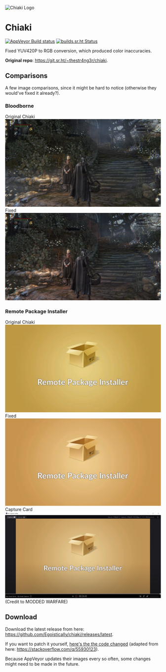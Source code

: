 
![Chiaki Logo](assets/chiaki_wide.png)

# Chiaki

[![AppVeyor Build status](https://ci.appveyor.com/api/projects/status/jwyohbj6ammexdld?svg=true)](https://ci.appveyor.com/project/Egoistically/chiaki) [![builds.sr.ht Status](https://builds.sr.ht/~thestr4ng3r/chiaki.svg)](https://builds.sr.ht/~thestr4ng3r/chiaki?)


Fixed YUV420P to RGB conversion, which produced color inaccuracies.

**Original repo**: https://git.sr.ht/~thestr4ng3r/chiaki.

## Comparisons
A few image comparisons, since it might be hard to notice (otherwise they would've fixed it already?).

### Bloodborne
Original Chiaki
![Original Chiaki](assets/comparisons/bloodborne_original.png)
Fixed
![Fixed Chiaki](assets/comparisons/bloodborne_fixed.png)

### Remote Package Installer
Original Chiaki
![Original Chiaki](assets/comparisons/rpi_original.png)
Fixed
![Fixed Chiaki](assets/comparisons/rpi_fixed.png)
Capture Card
![Capture Card](assets/comparisons/rpi_elgato.png)
(Credit to MODDED WARFARE)

## Download
Download the latest release from here: https://github.com/Egoistically/chiaki/releases/latest.

If you want to patch it yourself, [here's the the code changed](https://github.com/Egoistically/chiaki/blob/master/gui/src/avopenglwidget.cpp#L32) (adapted from here: https://stackoverflow.com/q/55930123).

Because AppVeyor updates their images every so often, some changes might need to be made in the future.